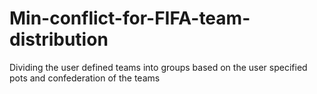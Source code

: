 # Min-conflict-for-FIFA-team-distribution
Dividing the user defined teams into groups based on the user specified pots and confederation of the teams
